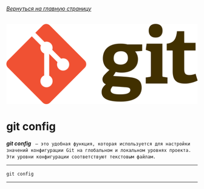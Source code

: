 ###### [Вернуться на главную страницу](./readme.md)
![git-logo](./assets/git-logo.png)


# git config
***git config*** ` — это удобная функция, которая используется для настройки значений конфигурации Git на глобальном и локальном уровнях проекта. Эти уровни конфигурации соответствуют текстовым файлам.`


---

```bash=
git config
```

---